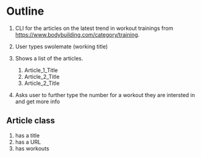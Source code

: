 # Outline

1. CLI for the articles on the latest trend in workout trainings from https://www.bodybuilding.com/category/training.

2. User types swolemate (working title)
3. Shows a list of the articles.

    1. Article_1_Title
    2. Article_2_Title
    3. Article_2_Title
4. Asks user to further type the number for a workout they are intersted in and get more info

## Article class
  1. has a title
  2. has a URL
  3. has workouts
